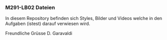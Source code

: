 ### M291-LB02 Dateien
In diesem Repository befinden sich Styles, Bilder und Videos
welche in den Aufgaben (istest) darauf verwiesen wird.

Freundliche Grüsse
D. Garavaldi
